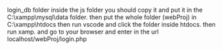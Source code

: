 login_db folder inside the js folder you should copy it and put it in the C:\xampp\mysql\data folder. then put the whole folder (webProj) in C:\xampp\htdocs then run vscode and click the folder inside htdocs. 
then run xamp. and go to your browser and enter in the url  localhost/webProj/login.php

